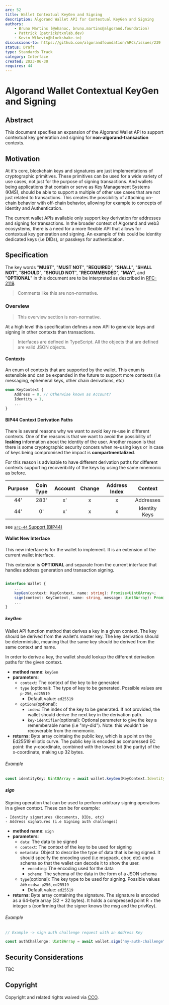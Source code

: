 ```yaml
---
arc: 52
title: Wallet Contextual KeyGen and Signing
description: Algorand Wallet API for Contextual KeyGen and Signing
authors: 
    - Bruno Martins (@ehanoc, bruno.martins@algorand.foundation)
    - Pattrick (patrick@txnlab.dev)
    - Kevin W(kevin@blockshake.io)
discussions-to: https://github.com/algorandfoundation/ARCs/issues/239
status: Draft
type: Standards Track
category: Interface
created: 2023-06-30
requires: 44
---
```


# Algorand Wallet Contextual KeyGen and Signing

## Abstract

This document specifies an expansion of the Algorand Wallet API to support contextual key generation and signing for **non-algorand-transaction** contexts.

## Motivation

At it's core, blockchain keys and signatures are just implementations of cryptographic primitives. These primitives can be used for a wide variety of use cases, not just for the purpose of signing transactions. And wallets being applications that contain or serve as Key Management Systems (KMS), should be able to support a multiple of other use cases that are not just related to transactions. This creates the possibility of attaching on-chain behavior with off-chain behavior, allowing for example to concepts of Identity and Authentication.

The current wallet APIs available only support key derivation for addresses and signing for transactions. In the broader context of Algorand and web3 ecosystems, there is a need for a more flexible API that allows for contextual key generation and signing. An example of this could be identity dedicated keys (i.e DIDs), or passkeys for authentication. 

## Specification

The key words "**MUST**", "**MUST NOT**", "**REQUIRED**", "**SHALL**", "**SHALL NOT**", "**SHOULD**", "**SHOULD NOT**", "**RECOMMENDED**", "**MAY**", and "**OPTIONAL**" in this document are to be interpreted as described in <a href="https://www.ietf.org/rfc/rfc2119.txt">RFC-2119</a>.

> Comments like this are non-normative.

### Overview

> This overview section is non-normative.

At a high level this specification defines a new API to generate keys and signing in other contexts than transactions. 

> Interfaces are defined in TypeScript. All the objects that are defined are valid JSON objects.


#### Contexts 

An enum of contexts that are supported by the wallet. This enum is extensible and can be expanded in the future to support more contexts (i.e messaging, ephemeral keys, other chain derivations, etc)

```ts
enum KeyContext {
    Address = 0, // Otherwise known as Account?
    Identity = 1,
    ...
}
```

#### BIP44 Context Derivation Paths

There is several reasons why we want to avoid key re-use in different contexts. One of the reasons is that we want to avoid the possibility of **leaking** information about the identity of the user. Another reason is that there is some cryptographic security concers when re-using keys or in case of keys being compromised the impact is **compartmentalized**. 

For this reason is advisable to have different derivation paths for different contexts supporting recoveribility of the keys by using the same mnemonic as before. 

| Purpose | Coin Type | Account | Change | Address Index | Context             |
| :-----: | :-------: | :-----: | :----: | :-----------: | :-----------------: |
|  44'    |    283'   |    x'   |   x    |       x       |      Addresses      |
|  44'    |    0'     |    x'   |   x    |       x       |    Identity Keys    |

see <a href="https://github.com/algorandfoundation/ARCs/pull/224"> `arc-44` Support (BIP44)</a>

#### Wallet New Interface

This new interface is for the wallet to implement. It is an extension of the current wallet interface.

This extension is **OPTIONAL** and separate from the current interface that handles address generation and transaction signing.

```ts

interface Wallet {
    ...
    keyGen(context: KeyContext, name: string): Promise<Uint8Array>;
    sign(context: KeyContext, name: string, message: Uint8Array): Promise<Uint8Array>;
    ...
}
```

##### keyGen

Wallet API function method that derives a key in a given context. The key should be derived from the wallet's master key. The key derivation should be deterministic, meaning that the same key should be derived from the same context and name.

In order to derive a key, the wallet should lookup the different derivation paths for the given context.

- **method name**: `keyGen`
- **parameters**:
    - `context`: The context of the key to be generated
    - `type` (optional): The type of key to be generated. Possible values are `p-256`, `ed25519`
        - Default value: `ed25519`
    - `options`(optional):
        - `index`: The index of the key to be generated. If not provided, the wallet should derive the next key in the derivation path.
        - `key-identifier`(optional): Optional parameter to give the key a rememberable name (i.e "my-did"). Note: this wouldn't be recoverable from the mnemonic.
- **returns**:  Byte array cointaing the public key, which is a point on the Ed25519 elliptic curve. The public key is encoded as compressed EC point: the y-coordinate, combined with the lowest bit (the parity) of the x-coordinate, making up 32 bytes.

###### Example

```ts
const identityKey: Uint8Array = await wallet.keyGen(KeyContext.Identity, "ed25519", { index: 0, key-identifier: "myGamingId" })

```
##### sign

Signing operation that can be used to perform arbitrary signing operations in a given context. These can be for example: 

    - Identity signatures (Documents, DIDs, etc)
    - Address signatures (i.e Signing auth challenges)

- **method name**: `sign`
- **parameters**:
    - `data`: The data to be signed
    - `context`: The context of the key to be used for signing
    - `metadata`: Object to describe the type of data that is being signed. It should specify the encoding used (i.e msgpack, cbor, etc) and a schema so that the wallet can decode it to show the user.
        - `encoding`: The encoding used for the data
        - `schema`: The schema of the data in the form of a JSON schema
    - `type`(optional): The key type to be used for signing. Possible values are `ecdsa-p256`, `ed25519`
        - Default value: `ed25519`
- **returns**:  Byte array containing the signature. The signature is encoded as a 64-byte array (32 + 32 bytes). It holds a compressed point R + the integer s (confirming that the signer knows the msg and the privKey).

###### Example

```ts
// Example -> sign auth challenge request with an Address Key

const authChallenge: Uint8Array = await wallet.sign("my-auth-challenge", KeyContext.Address, { encoding: "cbor", schema: { type: "object", properties: { challenge: { type: "string" } } } }, "ed25519", { index: 0 })

```


## Security Considerations

TBC

## Copyright
Copyright and related rights waived via <a href="https://creativecommons.org/publicdomain/zero/1.0/">CCO</a>.